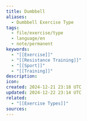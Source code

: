 ```yaml
---
title: Dumbbell
aliases:
  - Dumbbell Exercise Type
tags:
  - file/exercise/type
  - language/en
  - note/permanent
keywords:
  - "[[Exercise]]"
  - "[[Resistance Training]]"
  - "[[Sport]]"
  - "[[Training]]"
description: 
icon: 
created: 2024-12-21 23:18 UTC
updated: 2024-12-22 23:14 UTC
related:
  - "[[Exercise Types]]"
sources: 
---
```

